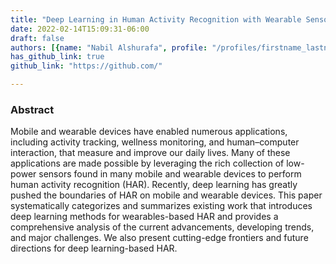 ```yaml
---
title: "Deep Learning in Human Activity Recognition with Wearable Sensors: A Review on Advances"
date: 2022-02-14T15:09:31-06:00
draft: false
authors: [{name: "Nabil Alshurafa", profile: "/profiles/firstname_lastname"}, {name: "Nabil Alshurafa", profile: "/profiles/firstname_lastname"}]
has_github_link: true
github_link: "https://github.com/"

---
```


### Abstract

Mobile and wearable devices have enabled numerous applications, including activity tracking, wellness monitoring, and human–computer interaction, that measure and improve our daily lives. Many of these applications are made possible by leveraging the rich collection of low-power sensors found in many mobile and wearable devices to perform human activity recognition (HAR). Recently, deep learning has greatly pushed the boundaries of HAR on mobile and wearable devices. This paper systematically categorizes and summarizes existing work that introduces deep learning methods for wearables-based HAR and provides a comprehensive analysis of the current advancements, developing trends, and major challenges. We also present cutting-edge frontiers and future directions for deep learning-based HAR.
